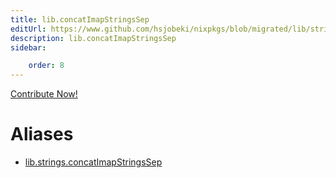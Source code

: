 ```yaml
---
title: lib.concatImapStringsSep
editUrl: https://www.github.com/hsjobeki/nixpkgs/blob/migrated/lib/strings.nix#L188C5
description: lib.concatImapStringsSep
sidebar:

    order: 8
---
```


<a href="https://www.github.com/hsjobeki/nixpkgs/blob/migrated/lib/strings.nix#L188C5">Contribute Now!</a>


# Aliases

- [lib.strings.concatImapStringsSep](/nix-doc-comments/reference/lib/strings/lib-strings-concatimapstringssep)



